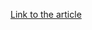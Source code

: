 [Link to the article](https://www.crowdstrike.com/en-us/blog/data-protection-challenges-and-solutions/)
